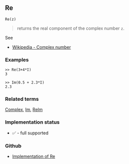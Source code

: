 ## Re

```
Re(z)
```

> returns the real component of the complex number `z`.
 
See
* [Wikipedia - Complex number](https://en.wikipedia.org/wiki/Complex_number)

### Examples

```
>> Re(3+4*I)
3

>> Im(0.5 + 2.3*I)
2.3
```

### Related terms 
[Complex](Complex.md), [Im](Im.md), [ReIm](ReIm.md) 
 

### Implementation status

* &#x2705; - full supported

### Github

* [Implementation of Re](https://github.com/axkr/symja_android_library/blob/master/symja_android_library/matheclipse-core/src/main/java/org/matheclipse/core/builtin/Arithmetic.java#L4857) 
